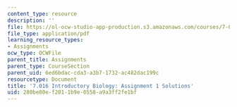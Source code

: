 ```yaml
---
content_type: resource
description: ''
file: https://ol-ocw-studio-app-production.s3.amazonaws.com/courses/7-016-introductory-biology-fall-2018/280be80ef2011b9e0558a9a3ff2fe1bf_MIT7_016F18PS1_soln.pdf
file_type: application/pdf
learning_resource_types:
- Assignments
ocw_type: OCWFile
parent_title: Assignments
parent_type: CourseSection
parent_uid: 6ed6bdac-cda3-a3b7-1732-ac482dac199c
resourcetype: Document
title: '7.016 Introductory Biology: Assignment 1 Solutions'
uid: 280be80e-f201-1b9e-0558-a9a3ff2fe1bf
---
```

